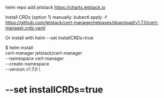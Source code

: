 

helm repo add jetstack https://charts.jetstack.io


Install CRDs
(option 1) manually:
kubectl apply -f https://github.com/jetstack/cert-manager/releases/download/v1.7.0/cert-manager.crds.yaml

Or
install with helm
--set installCRDs=true

$ helm install \
  cert-manager jetstack/cert-manager \
  --namespace cert-manager \
  --create-namespace \
  --version v1.7.0 \
  # --set installCRDs=true